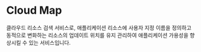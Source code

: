 # Cloud Map

클라우드 리소스 검색 서비스로, 애플리케이션 리소스에 사용자 지정 이름을 정의하고 동적으로 변화하는 리소스의 업데이트 위치를 유지 관리하여 애플리케이션 가용성을 향상시킬 수 있는 서비스입니다.